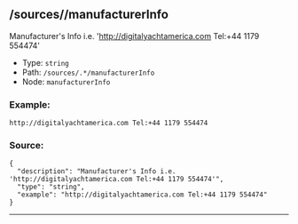 ## /sources/<RegExp>/manufacturerInfo

Manufacturer's Info i.e. 'http://digitalyachtamerica.com Tel:+44 1179 554474'

* Type: `string`
* Path: `/sources/.*/manufacturerInfo`
* Node: `manufacturerInfo`

### Example:
```
http://digitalyachtamerica.com Tel:+44 1179 554474
```

### Source:
```
{
  "description": "Manufacturer's Info i.e. 'http://digitalyachtamerica.com Tel:+44 1179 554474'",
  "type": "string",
  "example": "http://digitalyachtamerica.com Tel:+44 1179 554474"
}
```

---
